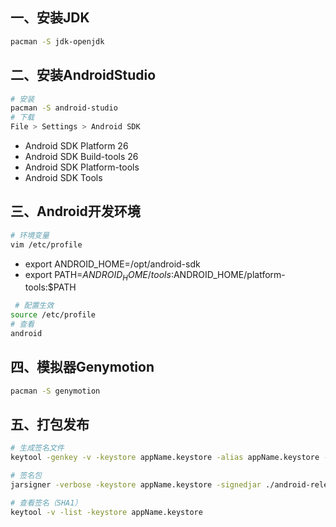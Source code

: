 ## 一、安装JDK
``` bash
pacman -S jdk-openjdk
```

## 二、安装AndroidStudio
``` bash
# 安装
pacman -S android-studio
# 下载
File > Settings > Android SDK
```
- Android SDK Platform 26
- Android SDK Build-tools 26
- Android SDK Platform-tools
- Android SDK Tools

## 三、Android开发环境
``` bash
# 环境变量
vim /etc/profile
```
- export ANDROID_HOME=/opt/android-sdk
- export PATH=$ANDROID_HOME/tools:$ANDROID_HOME/platform-tools:$PATH

``` bash
 # 配置生效
source /etc/profile
# 查看
android
```

## 四、模拟器Genymotion
```bash
pacman -S genymotion
```

## 五、打包发布
``` bash
# 生成签名文件
keytool -genkey -v -keystore appName.keystore -alias appName.keystore -keyalg RSA -validity 20000

# 签名包
jarsigner -verbose -keystore appName.keystore -signedjar ./android-release.apk ./android-debug.apk appName.keystore

# 查看签名（SHA1）
keytool -v -list -keystore appName.keystore
```
